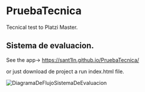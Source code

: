 # PruebaTecnica
Tecnical test to Platzi Master.

## Sistema de evaluacion.

See the app-> https://sant1ln.github.io/PruebaTecnica/

or just download de project a run index.html file.

![DiagramaDeFlujoSistemaDeEvaluacion](https://user-images.githubusercontent.com/50536861/137802757-6a4c280e-0bea-47d3-8efd-d5eda2540c5c.png)
